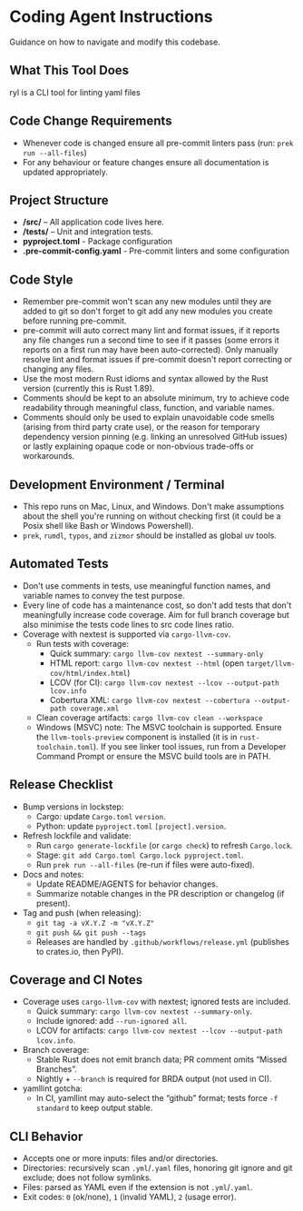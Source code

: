 # Coding Agent Instructions

Guidance on how to navigate and modify this codebase.

## What This Tool Does

ryl is a CLI tool for linting yaml files

## Code Change Requirements

- Whenever code is changed ensure all pre-commit linters pass (run:
  `prek run --all-files`)
- For any behaviour or feature changes ensure all documentation is updated
  appropriately.

## Project Structure

- **/src/** – All application code lives here.
- **/tests/** – Unit and integration tests.
- **pyproject.toml** - Package configuration
- **.pre-commit-config.yaml** - Pre-commit linters and some configuration

## Code Style

- Remember pre-commit won't scan any new modules until they are added to git so don't
  forget to git add any new modules you create before running pre-commit.
- pre-commit will auto correct many lint and format issues, if it reports any file
  changes run a second time to see if it passes (some errors it reports on a first run
  may have been auto-corrected). Only manually resolve lint and format issues if
  pre-commit doesn't report correcting or changing any files.
- Use the most modern Rust idioms and syntax allowed by the Rust version (currently this
  is Rust 1.89).
- Comments should be kept to an absolute minimum, try to achieve code readability
  through meaningful class, function, and variable names.
- Comments should only be used to explain unavoidable code smells (arising from third
  party crate use), or the reason for temporary dependency version pinning (e.g.
  linking an unresolved GitHub issues) or lastly explaining opaque code or non-obvious
  trade-offs or workarounds.

## Development Environment / Terminal

- This repo runs on Mac, Linux, and Windows. Don't make assumptions about the shell
  you're running on without checking first (it could be a Posix shell like Bash or
  Windows Powershell).
- `prek`, `rumdl`, `typos`, and `zizmor` should be installed as global uv tools.

## Automated Tests

- Don't use comments in tests, use meaningful function names, and variable names to
  convey the test purpose.
- Every line of code has a maintenance cost, so don't add tests that don't meaningfully
  increase code coverage. Aim for full branch coverage but also minimise the tests code
  lines to src code lines ratio.
- Coverage with nextest is supported via `cargo-llvm-cov`.
  - Run tests with coverage:
    - Quick summary: `cargo llvm-cov nextest --summary-only`
    - HTML report: `cargo llvm-cov nextest --html`
      (open `target/llvm-cov/html/index.html`)
    - LCOV (for CI): `cargo llvm-cov nextest --lcov --output-path lcov.info`
    - Cobertura XML: `cargo llvm-cov nextest --cobertura --output-path coverage.xml`
  - Clean coverage artifacts: `cargo llvm-cov clean --workspace`
  - Windows (MSVC) note: The MSVC toolchain is supported.
    Ensure the `llvm-tools-preview` component is installed (it is in
    `rust-toolchain.toml`). If you see linker tool issues, run from a Developer
    Command Prompt or ensure the MSVC build tools are in PATH.

## Release Checklist

- Bump versions in lockstep:
  - Cargo: update `Cargo.toml` `version`.
  - Python: update `pyproject.toml` `[project].version`.
- Refresh lockfile and validate:
  - Run `cargo generate-lockfile` (or `cargo check`) to refresh `Cargo.lock`.
  - Stage: `git add Cargo.toml Cargo.lock pyproject.toml`.
  - Run `prek run --all-files` (re-run if files were auto-fixed).
- Docs and notes:
  - Update README/AGENTS for behavior changes.
  - Summarize notable changes in the PR description or changelog (if present).
- Tag and push (when releasing):
  - `git tag -a vX.Y.Z -m "vX.Y.Z"`
  - `git push && git push --tags`
  - Releases are handled by `.github/workflows/release.yml` (publishes to
    crates.io, then PyPI).

## Coverage and CI Notes

- Coverage uses `cargo-llvm-cov` with nextest; ignored tests are included.
  - Quick summary: `cargo llvm-cov nextest --summary-only`.
  - Include ignored: add `--run-ignored all`.
  - LCOV for artifacts: `cargo llvm-cov nextest --lcov --output-path lcov.info`.
- Branch coverage:
  - Stable Rust does not emit branch data; PR comment omits “Missed Branches”.
  - Nightly + `--branch` is required for BRDA output (not used in CI).
- yamllint gotcha:
  - In CI, yamllint may auto-select the “github” format; tests force
    `-f standard` to keep output stable.

## CLI Behavior

- Accepts one or more inputs: files and/or directories.
- Directories: recursively scan `.yml`/`.yaml` files, honoring git ignore and
  git exclude; does not follow symlinks.
- Files: parsed as YAML even if the extension is not `.yml`/`.yaml`.
- Exit codes: `0` (ok/none), `1` (invalid YAML), `2` (usage error).

